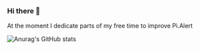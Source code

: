 ### Hi there 👋

At the moment I dedicate parts of my free time to improve Pi.Alert

![Anurag's GitHub stats](https://github-readme-stats.vercel.app/api?username=leiweibau&show_icons=true&theme=github_dark_dimmed)
